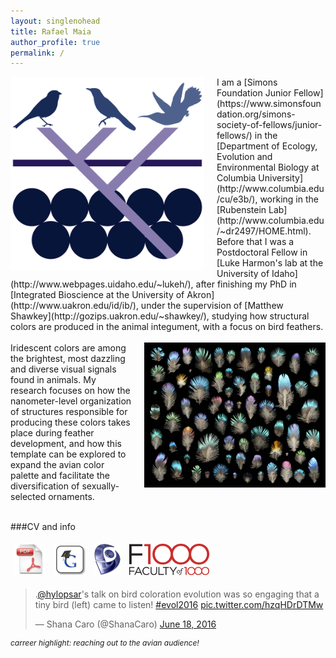 ```yaml
---
layout: singlenohead
title: Rafael Maia
author_profile: true
permalink: /
---
```

<img align="left" style="padding-right:20px; width:310px" src="/images/logo.png"> 
I am a [Simons Foundation Junior Fellow](https://www.simonsfoundation.org/simons-society-of-fellows/junior-fellows/) in the [Department of Ecology, Evolution and Environmental Biology at Columbia University](http://www.columbia.edu/cu/e3b/), working in the [Rubenstein Lab](http://www.columbia.edu/~dr2497/HOME.html). Before that I was a Postdoctoral Fellow in [Luke Harmon's lab at the University of Idaho](http://www.webpages.uidaho.edu/~lukeh/), after finishing my PhD in [Integrated Bioscience at the University of Akron](http://www.uakron.edu/id/ib/), under the supervision of [Matthew Shawkey](http://gozips.uakron.edu/~shawkey/), studying how structural colors are produced in the animal integument, with a focus on bird feathers.
<br>
<br>
<img align="right" style="padding-left:20px; width:290px" src="/images/Starling-Poster-WEB.jpg"> Iridescent colors are among the brightest, most dazzling and diverse visual signals found in animals. My research focuses on how the nanometer-level organization of structures responsible for producing these colors takes place during feather development, and how this template can be explored to expand the avian color palette and facilitate the diversification of sexually-selected ornaments.
<br>
<br>

###CV and info  

<a href="/pdf/RMaia-CV.pdf"><img src="/images/pdf-file-logo-icon.jpg" style="padding:5px; height:50px"></a>
<a href="https://scholar.google.com/citations?user=9WJAHYQAAAAJ"><img src="/images/GoogleScholar1.jpg" style="padding:5px; height:50px"></a>
<a href="http://buscatextual.cnpq.br/buscatextual/visualizacv.do?id=K4734001E1"><img src="/images/lattes11.png" style="padding:5px; height:50px"></a> 
<a href="http://f1000.com/prime/thefaculty/member/499999771097524591"><img src="/images/f1000_logo_include.jpg" style="padding:5px; height:50px"></a>
<br>
<blockquote class="twitter-tweet" data-lang="en"><p lang="en" dir="ltr">.<a href="https://twitter.com/hylopsar">@hylopsar</a>&#39;s talk on bird coloration evolution was so engaging that a tiny bird (left) came to listen! <a href="https://twitter.com/hashtag/evol2016?src=hash">#evol2016</a> <a href="https://t.co/hzqHDrDTMw">pic.twitter.com/hzqHDrDTMw</a></p>&mdash; Shana Caro (@ShanaCaro) <a href="https://twitter.com/ShanaCaro/status/744233162474037248">June 18, 2016</a></blockquote>
<script async src="//platform.twitter.com/widgets.js" charset="utf-8"></script>
<p style="font-size:12px"><i>carreer highlight: reaching out to the avian audience!</i></p>


